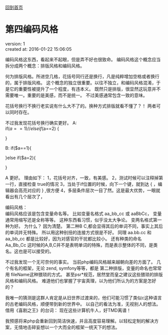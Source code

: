 [回到首页](/)

# 第四编码风格

  version:  1  
  created at: 2016-01-22 15:06:05  

  编码风格这东西，看起来不起眼，但是弄不好也很致命。
  编码风格这个概念应当拆分成两个概念：排版风格和编码风格。

  何为排版风格。所进空几格，花括号同行还是换行，凡是纯粹增加空格或者换行的，属于排版风格。
  这个概念的独立很重要。以往不独立，和编码风格混淆，于是它的重要性被提升了一个程度，有违本义。
  既然只是排版，很显然这玩意并不需要唯一。重要的是美感，而不是统一。
  不过美感通常包含一致的意味。

  花括号换行不换行老实说有什么大不了的。换种方式排版就看不懂了？！
  两者可以同时存在。

  不过我发现花括号换行确实更好。
  A:	
if($a==1)
{
  //
}
else if($a==2)
{

}

B:
if($a==1){

}else if($a=2){

}

A 更好。
理由如下：
1，花括号对齐，一致，有美感。
2，测试时候可以注释掉第一行，直接检查 true的情况
3，当处于if位置的时候，向下一个键，就到达 { ，编辑器会高亮对应的 } ,很方便
4，多层条件层次一目了然。这是最大优势，一眼就看出有几个层次了，


编码风格：	
编码风格应该是包含变量命名等。 比如变量名格式  aa_bb_cc 或 aaBbCc， 变量通常用缩写还是全称等等。
这种东西看习惯，似乎没太大争论。
变两名格式第一种为好。 为什么？ 因为清楚。 第二种B C,都会显得其后的单词不同，事实上其后的单词并无特殊。
所以用这种别扭的连接方式很是不好。
同理  aa.bb.cc  和 aa_bb_cc 都是比较好，因为对感官的干扰都比较小。
还有种类的命名  Aa_Bb_Cc 这时候的A,B,C并不是表明单词的特殊，而是表示整体的不同，是类名。这也是可以接受的。

不过我发现一个无可奈何的事实。
当前php编码风格越来越朝向差的方面了。
几个有名的框架，无论 zend, symfony等等，都是 第二种排版，变量的命名也常常用 fileName这种猥琐的方式。
甚至psr*规范，居然堂而皇之建议这些猥琐的排版风格和编码风格。
难道他们也掌握了宇宙真理，以为他们所认为的方案是怎好的？

我唯一的猜测是这群人肯定是从旧世界过渡来的，他们可能习惯了类似c这种语言的古老编码风格，顺便带到新的世界中。
以自己的看法为准，无视别人的想法。
借用《喜剧之王》的台词： 现在这些计算机牛人，好TMD离谱！

我预感将来php会重新回到简洁快速，并且高度容易理解。以轻松定制的解决方案，无情地击碎妄想以一个大而全的框架一统天下的想法。

